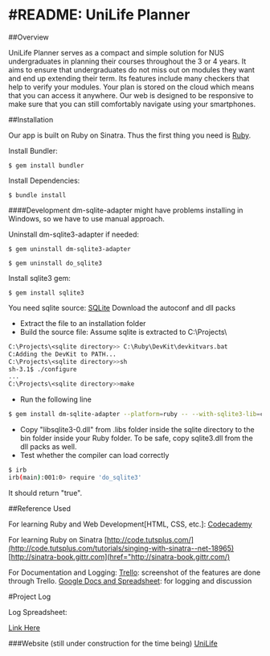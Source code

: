 #README: UniLife Planner
=======================

##Overview
 
UniLife Planner serves as a compact and simple solution for NUS undergraduates in planning their courses throughout the 3 or 4 years. It aims to ensure that undergraduates do not miss out on modules they want and end up extending their term. Its features include many checkers that help to verify your modules. Your plan is stored on the cloud which means that you can access it anywhere. Our web is designed to be responsive to make sure that you can still comfortably navigate using your smartphones.

##Installation

Our app is built on Ruby on Sinatra. Thus the first thing you need is [Ruby](https://www.ruby-lang.org/).

Install Bundler:

`$ gem install bundler`

Install Dependencies:
    
`$ bundle install`

####Development
dm-sqlite-adapter might have problems installing in Windows, so we have to use manual approach.

Uninstall dm-sqlite3-adapter if needed:

`$ gem uninstall dm-sqlite3-adapter`

`$ gem uninstall do_sqlite3`

Install sqlite3 gem:

`$ gem install sqlite3`

You need sqlite source: [SQLite](https://www.sqlite.org/download.html)
Download the autoconf and dll packs

- Extract the file to an installation folder
- Build the source file: Assume sqlite is extracted to C:\Projects\

```bash
C:\Projects\<sqlite directory>> C:\Ruby\DevKit\devkitvars.bat
C:Adding the DevKit to PATH...
C:\Projects\<sqlite directory>>sh
sh-3.1$ ./configure
...
C:\Projects\<sqlite directory>>make
```

- Run the following line

```bash
$ gem install dm-sqlite-adapter --platform=ruby -- --with-sqlite3-lib=c:\Projects\<sqlite directory>\.libs --with-sqlite3-include=c:\Projects\<sqlite directory>
````

- Copy "libsqlite3-0.dll" from .libs folder inside the sqlite directory to the bin folder inside your Ruby folder. To be safe, copy sqlite3.dll from the dll packs as well.
- Test whether the compiler can load correctly

```bash
$ irb
irb(main):001:0> require 'do_sqlite3'
```

It should return "true".

##Reference Used

For learning Ruby and Web Development[HTML, CSS, etc.]:
[Codecademy](http://www.codecademy.com)

For learning Ruby on Sinatra
[http://code.tutsplus.com/](http://code.tutsplus.com/tutorials/singing-with-sinatra--net-18965)
[http://sinatra-book.gittr.com](href="http://sinatra-book.gittr.com/)

For Documentation and Logging:
[Trello](https://trello.com): screenshot of the features are done through Trello.
[Google Docs and Spreadsheet](http://drive.google.com): for logging and discussion


#Project Log


Log Spreadsheet:

[Link Here](https://docs.google.com/spreadsheets/d/1eoXP2_ltbw3ME3CGNZixHv81nk1rYm_KoKvM16MvoHE/edit?usp=sharing)


###Website (still under construction for the time being)
[UniLife](http://unilife.herokuapp.com)